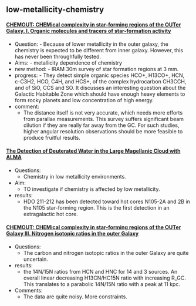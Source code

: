 ## low-metallicity-chemistry

#### [CHEMOUT: CHEMical complexity in star-forming regions of the OUTer Galaxy. I. Organic molecules and tracers of star-formation activity](https://arxiv.org/abs/2203.00719)
- Question:
        - Because of lower metallicity in the outer galaxy, the chemistry is expected to be different from inner galaxy. However, this has never been throughfully tested.	
- Aims:
        - metallicity dependence of chemistry
- new method:
        - IRAM 30m survey of star formation regions at 3 mm. 
- progress:
        - They detect simple organic species HCO+, H13CO+, HCN, c-C3H2, HCO, C4H, and HCS+, of the complex hydrocarbon CH3CCH, and of SiO, CCS and SO. It discusses an interesting question about the Galactic Habitable Zone which should have enough heavy elements to form rocky planets and low concentration of high energy. 
- comment:
	- The distance itself is not very accurate, which needs more efforts from parallax measurements. This survey suffers significant beam dilution if they are really far away from the GC. For such studies, higher angular resolution observations should be more feasible to produce fruitful results. 


#### [The Detection of Deuterated Water in the Large Magellanic Cloud with ALMA](https://arxiv.org/abs/2205.04325)
- Questions:
	- Chemistry in low metallicity environments. 
- Aim:
	- TO investigate if chemistry is affected by low metallicity.
- results:
	- HDO 211-212 has been detected toward hot cores N105-2A and 2B in the N105 star-forming region. This is the first detection in an extragalactic hot core.


#### [CHEMOUT: CHEMical complexity in star-forming regions of the OUTer Galaxy III. Nitrogen isotopic ratios in the outer Galaxy](https://arxiv.org/abs/2209.10620)
- Questions:
	- The carbon and nitrogen isotopic ratios in the outer Galaxy are quite uncertain.
- results:
	- the 14N/15N ratios from HCN and HNC for 14 and 3 sources. An overall linear decreasing H13CN/HC15N ratio with increasing R_GC. This translates to a parabolic 14N/15N ratio with a peak at 11 kpc.
- Comments:
	- The data are quite noisy. More constraints. 